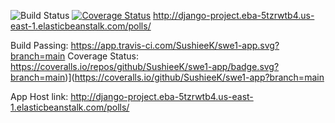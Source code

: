 ![Build Status](https://app.travis-ci.com/SushieeK/swe1-app.svg?branch=main)
[![Coverage Status](https://coveralls.io/repos/github/SushieeK/swe1-app/badge.svg?branch=main)](https://coveralls.io/github/SushieeK/swe1-app?branch=main)
http://django-project.eba-5tzrwtb4.us-east-1.elasticbeanstalk.com/polls/

Build Passing: https://app.travis-ci.com/SushieeK/swe1-app.svg?branch=main
Coverage Status: https://coveralls.io/repos/github/SushieeK/swe1-app/badge.svg?branch=main)](https://coveralls.io/github/SushieeK/swe1-app?branch=main

App Host link: http://django-project.eba-5tzrwtb4.us-east-1.elasticbeanstalk.com/polls/ 
